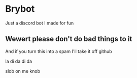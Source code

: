 # Brybot

Just a discord bot I made for fun

## Wewert please don't do bad things to it

And if you turn this into a spam I'll take it off github

la di da di da

slob on me knob